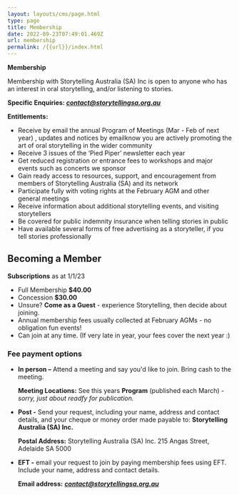 ```yaml
---
layout: layouts/cms/page.html
type: page
title: Membership
date: 2022-09-23T07:49:01.469Z
url: membership
permalink: /{{url}}/index.html
---
```

**Membership**

Membership with Storytelling Australia (SA) Inc is open to anyone who has an interest in oral storytelling, and/or listening to stories.

**Specific Enquiries: *contact@storytellingsa.org.au***  

**Entitlements:**

* Receive by email the annual Program of Meetings (Mar - Feb of next year) , updates and notices by emailknow you are actively promoting the art of oral storytelling in the wider community
* Receive 3 issues of the ‘Pied Piper’ newsletter each year
* Get reduced registration or entrance fees to workshops and major events such as concerts we sponsor
* Gain ready access to resources, support, and encouragement from members of Storytelling Australia (SA) and its network
* Participate fully with voting rights at the February AGM and other general meetings
* Receive information about additional storytelling events, and visiting storytellers
* Be covered for public indemnity insurance when telling stories in public
* Have available several forms of free advertising as a storyteller, if you tell stories professionally

## **Becoming a Member**

**Subscriptions** as at 1/1/23     

* Full Membership **$40.00**    
* Concession **$30.00** 
* Unsure? **Come as a Guest** - experience Storytelling, then decide about joining.
* Annual membership fees usually collected at February AGMs -  no obligation fun events! 
* Can join at any time. (If very late in year, your fees cover the next year :)

### **Fee payment options**

* **In person –** Attend a meeting and say you'd like to join. Bring cash to the meeting.

  **Meeting Locations:** See this years **Program** (published each March) - *sorry, just about readfy for publication.*
* **Post -** Send your request, including your name, address and contact details, and your cheque or money order made payable to:
       **Storytelling Australia (SA) Inc.**

  **Postal Address:** Storytelling Australia (SA) Inc.  215 Angas Street, Adelaide SA 5000
* **EFT -** email your request to join by paying membership fees using EFT. Include your name, address and contact details. 

  **Email address:** ***contact@storytellingsa.org.au***